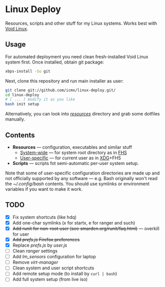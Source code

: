 # Linux Deploy

Resources, scripts and other stuff for my Linux systems. Works best with [Void Linux](https://www.voidlinux.eu/).

## Usage

For automated deployment you need clean fresh-installed Void Linux system first. Once installed, obtain git package:

```sh
xbps-install -Su git
```

Next, clone this repository and run main installer as user:

```sh
git clone git://github.com/icmx/linux-deploy.git/
cd linux-deploy
# [ ... ] modify it as you like
bash init setup
```

Alternatively, you can look into [*resources*](resources) directory and grab some dotfiles manually.

## Contents

  - **Resources** — configuration, executables and similar stuff
    - [System-wide](resources/root) — for system root directory as in [FHS](//en.wikipedia.org/wiki/Filesystem_Hierarchy_Standard)
    - [User-specific](resources/user) — for current user as in [XDG](//standards.freedesktop.org/basedir-spec/latest/)+FHS
  - **Scripts** — scripts fot semi-automatic per-user system setup.

Note that some of user-specific configuration directories are made up and not officially supported by any software — e.g. Bash originally won't read the *~/.config/bash* contents. You should use symlinks or environment variables if you want to make it work.

## TODO

  - [x] Fix system shortcuts (like hdq)
  - [x] Add one-char symlinks (x for startx, e for ranger and such)
  - [x] ~~Add runit for non-root user (see smarden.org/runit/faq.html)~~ — overkill for user
  - [x] ~~Add *prefs.js* Firefox preferences~~
  - [x] Replace *prefs.js* by *user.js*
  - [ ] Clean *ranger* settings
  - [ ] Add *lm_sensors* configuration for laptop
  - [ ] Remove *virt-manager*
  - [ ] Clean system and user script shortcuts
  - [ ] Add remote setup mode (to install by `curl | bash`)
  - [ ] Add full system setup (from live iso)
